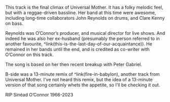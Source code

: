 This track is the final climax of Universal Mother. It has a folky melodic feel, but with a reggae-driven bassline. Her band at this time were awesome, including long-time collaborators John Reynolds on drums, and Clare Kenny on bass.

Reynolds was O’Connor’s producer, and musical director for live shows. And indeed he was also her ex-husband (presumably the person referred to in another favourite, ^link(this-is-the-last-day-of-our-acquaintance)).  He remained in her bands until the end, and is credited as co-writer with O’Connor on this track.

The song is based on her then recent breakup with Peter Gabriel.

B-side was a 13-minute remix of ^link(fire-in-babylon), another track from Universal Mother. I've not heard this remix, but the idea of a 13-minute version of that song certainly whets the appetite, so I'll be checking it out.

RIP Sinéad O’Connor 1966-2023

